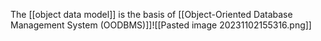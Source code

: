 The [[object data model]] is the basis of [[Object-Oriented Database Management System (OODBMS)]]![[Pasted image 20231102155316.png]]